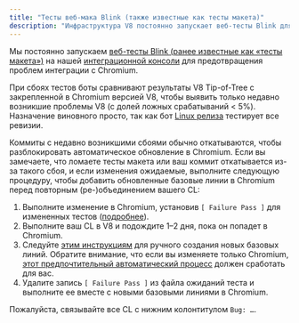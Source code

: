 ```yaml
---
title: "Тесты веб-мака Blink (также известные как тесты макета)"
description: "Инфраструктура V8 постоянно запускает веб-тесты Blink для предотвращения проблем интеграции с Chromium. Этот документ описывает, что делать в случае сбоя такого теста."
---
```

Мы постоянно запускаем [веб-тесты Blink (ранее известные как «тесты макета»)](https://chromium.googlesource.com/chromium/src/+/master/docs/testing/web_tests.md) на нашей [интеграционной консоли](https://ci.chromium.org/p/v8/g/integration/console) для предотвращения проблем интеграции с Chromium.

При сбоях тестов боты сравнивают результаты V8 Tip-of-Tree с закрепленной в Chromium версией V8, чтобы выявить только недавно возникшие проблемы V8 (с долей ложных срабатываний < 5%). Назначение виновного просто, так как бот [Linux релиза](https://ci.chromium.org/p/v8/builders/luci.v8.ci/V8%20Blink%20Linux) тестирует все ревизии.

Коммиты с недавно возникшими сбоями обычно откатываются, чтобы разблокировать автоматическое обновление в Chromium. Если вы замечаете, что ломаете тесты макета или ваш коммит откатывается из-за такого сбоя, и если изменения ожидаемые, выполните следующую процедуру, чтобы добавить обновленные базовые линии в Chromium перед повторным (ре-)объединением вашего CL:

1. Выполните изменение в Chromium, установив `[ Failure Pass ]` для измененных тестов ([подробнее](https://chromium.googlesource.com/chromium/src/+/master/docs/testing/web_test_expectations.md#updating-the-expectations-files)).
2. Выполните ваш CL в V8 и подождите 1–2 дня, пока он попадет в Chromium.
3. Следуйте [этим инструкциям](https://chromium.googlesource.com/chromium/src/+/master/docs/testing/web_tests.md#Rebaselining-Web-Tests) для ручного создания новых базовых линий. Обратите внимание, что если вы изменяете только Chromium, [этот предпочтительный автоматический процесс](https://chromium.googlesource.com/chromium/src/+/master/docs/testing/web_test_expectations.md#how-to-rebaseline) должен сработать для вас.
4. Удалите запись `[ Failure Pass ]` из файла ожиданий теста и выполните ее вместе с новыми базовыми линиями в Chromium.

Пожалуйста, связывайте все CL с нижним колонтитулом `Bug: …`.

